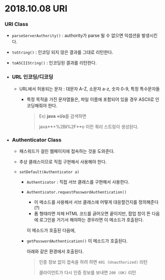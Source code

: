 # 2018.10.08 URI

### URI Class

- `parseServerAuthority()` : authority가 parse 될 수 없으면 익셉션을 발생시킨다.
- `toString()` : 인코딩 되지 않은 결과를 그대로 리턴한다.
- `toASCIIString()` : 인코딩된 결과를 리턴한다.



- ### URL 인코딩/디코딩

  - URL에서 허용되는 문자 : 대문자 A-Z, 소문자 a-z, 숫자 0-9, 특정 특수문자들

    - 특정 목적을 가진 문자열들은, 파일 이름에 포함되어 있을 경우 ASCII로 인코딩해줘야 한다.

      > Ex) **java +i/o**를 검색하면
      >
      > java**+%2B**i**%2F**o 이런 쿼리 스트링이 생성된다.

- ### Authenticator Class

  - 패스워드가 걸린 웹페이지에 접속하는 것을 도와준다.

  - 추상 클래스이므로 직접 구현해서 사용해야 한다.

  - `setDefault(Authenticator a)` 

    - `Authenticator` : 직접 서브 클래스를 구현해서 사용한다.

    - `Authenticator.requestPasswordAuthentication()` 

      - 이 메소드를 사용해서 서브 클래스에 어떻게 대응할건지를 정의해준다 (?)
      - 폼 형태라면 자체 HTML 코드를 긁어오면 끝이지만, 팝업 창이 뜬 다음에 로그인을 거기서 해야하는 경우라면 이 메소드가 호출된다.

      이 메소드가 호출된 다음에,

    - `getPasswordAuthentication()` 이 메소드가 호출된다.

      아래와 같은 환경에서 호출된다.

      >  인증 정보 없이 접속을 하려 하면 `401 (Unauthorized)`  리턴
      >
      > 클라이언트가 다시 인증 정보를 보내면 `200 (OK)` 리턴

      

